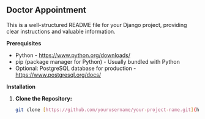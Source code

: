 ## Doctor Appointment

This is a well-structured README file for your Django project, providing clear instructions and valuable information.

**Prerequisites**

* Python - https://www.python.org/downloads/
* pip (package manager for Python) - Usually bundled with Python
* Optional: PostgreSQL database for production - https://www.postgresql.org/docs/

**Installation**

1. **Clone the Repository:**

   ```bash
   git clone [https://github.com/yourusername/your-project-name.git](https://github.com/yourusername/your-project-name.git)
